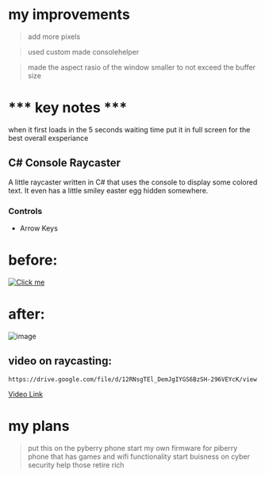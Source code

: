 # my improvements
>add more pixels

>used custom made consolehelper

>made the aspect rasio of the window smaller to not exceed the buffer size

# *** key notes ***
when it first loads in the 5 seconds waiting time put it in full screen for the best overall exsperiance

## C# Console Raycaster
A little raycaster written in C# that uses the console to display some colored text. It even has a little smiley easter egg hidden somewhere.

### Controls
- Arrow Keys

# before:
[![Click me](https://imgur.com/UKBMB5A.png)](https://drive.google.com/open?id=12RNsgTEl_DemJgIYGS6BzSH-296VEYcK)

# after:

![image](https://github.com/user-attachments/assets/f6dcdb0d-535d-440e-92b4-8e0d6a14476b)

## video on raycasting:
~~~
https://drive.google.com/file/d/12RNsgTEl_DemJgIYGS6BzSH-296VEYcK/view
~~~
[Video Link](https://drive.google.com/file/d/12RNsgTEl_DemJgIYGS6BzSH-296VEYcK/view)

# my plans
>put this on the pyberry phone
>start my own firmware for piberry phone that has games and wifi functionality
>start buisness on cyber security
>help those
>retire rich
